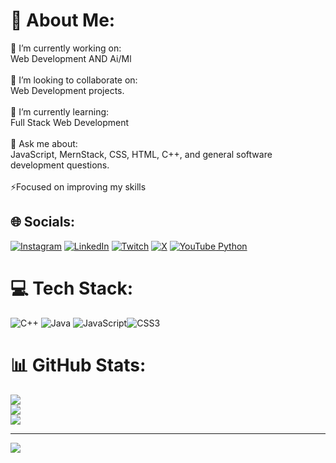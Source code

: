 # 💫 About Me:
🔭 I’m currently working on:<br>Web Development AND Ai/Ml <br><br>👯 I’m looking to collaborate on:<br>Web Development projects.<br><br>🌱 I’m currently learning:<br>Full Stack Web Development<br><br>💬 Ask me about:<br>JavaScript, MernStack, CSS, HTML, C++, and general software development questions.<br><br>⚡Focused on improving my skills


## 🌐 Socials:
[![Instagram](https://img.shields.io/badge/Instagram-%23E4405F.svg?logo=Instagram&logoColor=white)](https://instagram.com/_Sai.exe) [![LinkedIn](https://img.shields.io/badge/LinkedIn-%230077B5.svg?logo=linkedin&logoColor=white)](https://linkedin.com/in/sai-kumar-dash) [![Twitch](https://img.shields.io/badge/Twitch-%239146FF.svg?logo=Twitch&logoColor=white)](https://twitch.tv/@SaiKumarDash25) [![X](https://img.shields.io/badge/X-black.svg?logo=X&logoColor=white)](https://x.com/@SaiKumarDash25) [![YouTube](https://img.shields.io/badge/YouTube-%23FF0000.svg?logo=YouTube&logoColor=white) Python](https://youtube.com/@abhikarengegaming) 

# 💻 Tech Stack:
![C++](https://img.shields.io/badge/c++-%2300599C.svg?style=plastic&logo=c%2B%2B&logoColor=white) ![Java](https://img.shields.io/badge/java-%23ED8B00.svg?style=plastic&logo=openjdk&logoColor=white) ![JavaScript](https://img.shields.io/badge/javascript-%23323330.svg?style=plastic&logo=javascript&logoColor=%23F7DF1E)![CSS3](https://img.shields.io/badge/css3-%231572B6.svg?style=plastic&logo=css3&logoColor=white) 
# 📊 GitHub Stats:
![](https://github-readme-stats.vercel.app/api?username=Sai-Kumar-Dash&theme=city_light&hide_border=false&include_all_commits=false&count_private=false)<br/>
![](https://github-readme-streak-stats.herokuapp.com/?user=Sai-Kumar-Dash&theme=city_light&hide_border=false)<br/>
![](https://github-readme-stats.vercel.app/api/top-langs/?username=Sai-Kumar-Dash&theme=city_light&hide_border=false&include_all_commits=false&count_private=false&layout=compact)

---
[![](https://visitcount.itsvg.in/api?id=Sai-Kumar-Dash&icon=0&color=0)](https://visitcount.itsvg.in)

<!-- Proudly created with GPRM ( https://gprm.itsvg.in ) -->
